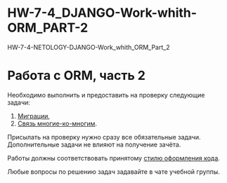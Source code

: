 # HW-7-4_DJANGO-Work-whith-ORM_PART-2
HW-7-4-NETOLOGY-DJANGO-Work_whith_ORM_Part_2

# Работа с ORM, часть 2

Необходимо выполнить и предоставить на проверку следующие задачи:

1. [Миграции](https://github.com/VoldemarSoturum/HW-7-4_DJANGO-Work-whith-ORM_PART-2/blob/main/EX1-ORM_Migrations/README.md),
2. [Связь многие-ко-многим](https://github.com/VoldemarSoturum/HW-7-4_DJANGO-Work-whith-ORM_PART-2/blob/main/EX2-Many-To-Many-relations/EX-README.md).

Присылать на проверку нужно сразу все обязательные задачи. Дополнительные задачи не влияют на получение зачёта.

Работы должны соответствовать принятому [стилю оформления кода](https://github.com/netology-code/codestyle/tree/master/python).

Любые вопросы по решению задач задавайте в чате учебной группы.
